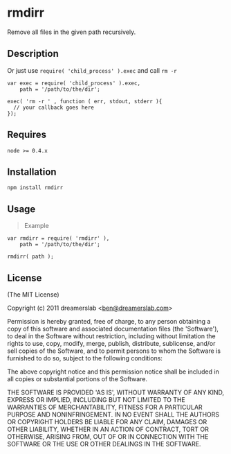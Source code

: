 # rmdirr

Remove all files in the given path recursively.



## Description

Or just use `require( 'child_process' ).exec` and call `rm -r`
  
    var exec = require( 'child_process' ).exec,
        path = '/path/to/the/dir';
    
    exec( 'rm -r ' , function ( err, stdout, stderr ){
      // your callback goes here
    });


## Requires

    node >= 0.4.x



## Installation

    npm install rmdirr



## Usage

> Example

    var rmdirr = require( 'rmdirr' ),
        path = '/path/to/the/dir';

    rmdirr( path );



## License

(The MIT License)

Copyright (c) 2011 dreamerslab &lt;ben@dreamerslab.com&gt;

Permission is hereby granted, free of charge, to any person obtaining
a copy of this software and associated documentation files (the
'Software'), to deal in the Software without restriction, including
without limitation the rights to use, copy, modify, merge, publish,
distribute, sublicense, and/or sell copies of the Software, and to
permit persons to whom the Software is furnished to do so, subject to
the following conditions:

The above copyright notice and this permission notice shall be
included in all copies or substantial portions of the Software.

THE SOFTWARE IS PROVIDED 'AS IS', WITHOUT WARRANTY OF ANY KIND,
EXPRESS OR IMPLIED, INCLUDING BUT NOT LIMITED TO THE WARRANTIES OF
MERCHANTABILITY, FITNESS FOR A PARTICULAR PURPOSE AND NONINFRINGEMENT.
IN NO EVENT SHALL THE AUTHORS OR COPYRIGHT HOLDERS BE LIABLE FOR ANY
CLAIM, DAMAGES OR OTHER LIABILITY, WHETHER IN AN ACTION OF CONTRACT,
TORT OR OTHERWISE, ARISING FROM, OUT OF OR IN CONNECTION WITH THE
SOFTWARE OR THE USE OR OTHER DEALINGS IN THE SOFTWARE.